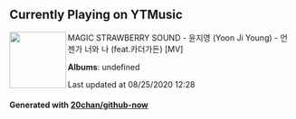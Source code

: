 ## Currently Playing on YTMusic

[<img align="left" width="100" src="https://i.ytimg.com/vi/CiTbFgyxyHY/sddefault.jpg?sqp=-oaymwEWCJADEOEBIAQqCghqEJQEGHgg6AJIWg&rs">](https://music.youtube.com/channel/UCnmF6Fy8t1aIDl5jlLqSAqw)

MAGIC STRAWBERRY SOUND - 윤지영 (Yoon Ji Young) - 언젠가 너와 나 (feat.카더가든) [MV]

**Albums**: undefined

Last updated at 08/25/2020 12:28

#### Generated with [20chan/github-now](https://github.com/20chan/github-now)


<!--
**20chan/20chan** is a ✨ _special_ ✨ repository because its `README.md` (this file) appears on your GitHub profile.

Here are some ideas to get you started:

- 🔭 I’m currently working on ...
- 🌱 I’m currently learning ...
- 👯 I’m looking to collaborate on ...
- 🤔 I’m looking for help with ...
- 💬 Ask me about ...
- 📫 How to reach me: ...
- 😄 Pronouns: ...
- ⚡ Fun fact: ...
-->
